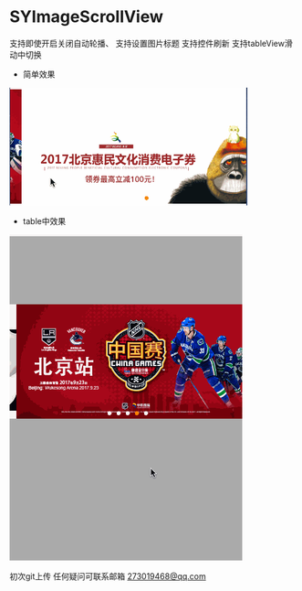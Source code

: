 # SYImageScrollView

支持即使开启关闭自动轮播、
支持设置图片标题
支持控件刷新
支持tableView滑动中切换

- 简单效果

![image](https://github.com/ZHSY/SYImageScrollView/blob/develop/demo%E6%95%88%E6%9E%9C1.gif) 

- table中效果


![image](https://github.com/ZHSY/SYImageScrollView/blob/develop/demo%E6%95%88%E6%9E%9C2.gif) 


初次git上传 任何疑问可联系邮箱 273019468@qq.com 
